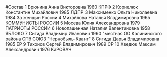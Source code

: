 #Состав
1 Брюнина Анна Викторовна 1960 КПРФ
2 Корнелюк Константин Михайлович 1985 ЛДПР
3 Максименко Ольга Николаевна 1984 За женщин России
4 Михайлова Наталья Владимировна 1965 КОММУНИСТЫ РОССИИ
5 Мосева Юлия Александровна 1979 ПАТРИОТЫ РОССИИ
6 Новопашенная Наталия Валентиновна 1958 ЯБЛОКО
7 Сигида Владимир Иванович 1960 \"местная ОО Калининского района СПб СОЮЗ \"Чернобыль-Квант\"
8 Сигида Дарья Владимировна 1985 ЕР
9 Тихонов Сергей Владимирович 1989 СР
10 Хведюк Максим Александрович 1976 КаРОВАЧ
